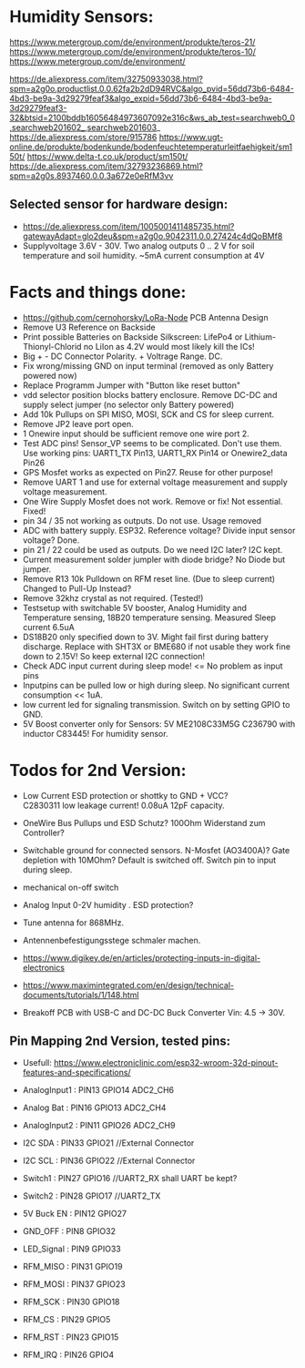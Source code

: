 # Humidity Sensors:
https://www.metergroup.com/de/environment/produkte/teros-21/
https://www.metergroup.com/de/environment/produkte/teros-10/
https://www.metergroup.com/de/environment/

https://de.aliexpress.com/item/32750933038.html?spm=a2g0o.productlist.0.0.62fa2b2dD94RVC&algo_pvid=56dd73b6-6484-4bd3-be9a-3d29279feaf3&algo_expid=56dd73b6-6484-4bd3-be9a-3d29279feaf3-32&btsid=2100bddb16056484973607092e316c&ws_ab_test=searchweb0_0,searchweb201602_,searchweb201603_
https://de.aliexpress.com/store/915786
https://www.ugt-online.de/produkte/bodenkunde/bodenfeuchtetemperaturleitfaehigkeit/sm150t/
https://www.delta-t.co.uk/product/sm150t/
https://de.aliexpress.com/item/32793236869.html?spm=a2g0s.8937460.0.0.3a672e0eRfM3vv

## Selected sensor for hardware design:
- https://de.aliexpress.com/item/1005001411485735.html?gatewayAdapt=glo2deu&spm=a2g0o.9042311.0.0.27424c4dQoBMf8
- Supplyvoltage 3.6V - 30V.    Two analog outputs  0 .. 2 V  for  soil temperature and soil humidity.    ~5mA current consumption at 4V 


# Facts and things done:
- https://github.com/cernohorsky/LoRa-Node    PCB Antenna Design
- Remove U3 Reference on Backside
- Print possible Batteries on Backside Silkscreen:      LifePo4 or Lithium-Thionyl-Chlorid      no LiIon as 4.2V would most likely kill the ICs!
- Big + - DC Connector Polarity.  + Voltrage Range. DC. 
- Fix wrong/missing GND on input terminal  (removed as only Battery powered now)
- Replace Programm Jumper with "Button like reset button" 
- vdd selector position  blocks battery enclosure. Remove DC-DC and supply select jumper    (no selector only Battery powered)
- Add 10k Pullups on SPI  MISO, MOSI, SCK and CS for sleep current. 
- Remove  JP2  leave port open.
- 1 Onewire input should be sufficient remove one wire port 2. 
- Test ADC pins! Sensor_VP seems to be complicated. Don't use them. Use working pins:  UART1_TX Pin13, UART1_RX Pin14 or Onewire2_data Pin26
- GPS Mosfet works as expected on Pin27.  Reuse for other purpose! 
- Remove UART 1 and use for  external voltage measurement and supply voltage measurement.
- One Wire Supply Mosfet does not work. Remove or fix!  Not essential.   Fixed!
- pin 34 / 35 not working as outputs. Do not use.   Usage removed
- ADC with battery supply.  ESP32.   Reference voltage?       Divide input sensor voltage?   Done.
- pin 21 / 22 could be used as outputs. Do we need I2C later?    I2C kept. 
- Current measurement  solder jumpler with diode bridge?   No Diode but jumper.
- Remove R13 10k Pulldown on RFM reset line. (Due to sleep current)  Changed to Pull-Up Instead?
- Remove 32khz crystal as not required. (Tested!)
- Testsetup with switchable 5V booster, Analog Humidity and Temperature sensing, 18B20 temperature sensing.  Measured Sleep current  6.5uA 
- DS18B20 only specified down to 3V.  Might fail first during battery discharge. Replace with SHT3X or BME680 if not usable they work fine down to 2.15V! So keep external I2C connection! 
- Check ADC input current during sleep mode!   <= No problem as input pins
- Inputpins can be pulled low or high during sleep.  No significant current consumption << 1uA. 
- low current led for signaling transmission.  Switch on by setting GPIO to GND.
- 5V Boost converter only for Sensors: 5V ME2108C33M5G C236790 with inductor C83445! For humidity sensor.

# Todos for 2nd Version:
- Low Current ESD protection or shottky to GND + VCC?  
  C2830311   low leakage current!  0.08uA     12pF capacity.
- OneWire Bus Pullups und  ESD Schutz?  100Ohm Widerstand zum Controller? 
- Switchable ground for connected sensors.  N-Mosfet (AO3400A)?  Gate depletion with 10MOhm? Default is switched off. Switch pin to input during sleep.  
- mechanical on-off switch 
  
- Analog Input 0-2V humidity .   ESD protection?
- Tune antenna for 868MHz.   
- Antennenbefestigungsstege schmaler machen. 
- https://www.digikey.de/en/articles/protecting-inputs-in-digital-electronics
- https://www.maximintegrated.com/en/design/technical-documents/tutorials/1/148.html   

- Breakoff PCB with  USB-C and DC-DC Buck Converter Vin: 4.5 -> 30V. 


## Pin Mapping 2nd Version, tested pins:   
- Usefull: https://www.electroniclinic.com/esp32-wroom-32d-pinout-features-and-specifications/ 
- AnalogInput1 : PIN13  GPIO14  ADC2_CH6
- Analog Bat   : PIN16  GPIO13  ADC2_CH4 
- AnalogInput2 : PIN11 GPIO26   ADC2_CH9
- I2C SDA	   : PIN33 GPIO21 		 //External Connector 
- I2C SCL 	   : PIN36  GPIO22       //External Connector
- Switch1      : PIN27 GPIO16        //UART2_RX  shall UART be kept?
- Switch2      : PIN28 GPIO17 		 //UART2_TX
- 5V Buck EN   : PIN12 GPIO27 		
- GND_OFF      : PIN8 GPIO32
- LED_Signal   : PIN9 GPIO33

- RFM_MISO     : PIN31  GPIO19 
- RFM_MOSI     : PIN37  GPIO23 
- RFM_SCK      : PIN30  GPIO18
- RFM_CS       : PIN29  GPIO5
- RFM_RST      : PIN23  GPIO15 
- RFM_IRQ      : PIN26  GPIO4 


